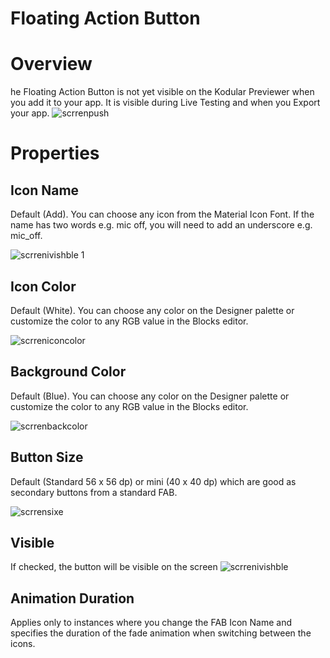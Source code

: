# Floating Action Button


# Overview
he Floating Action Button is not yet visible on the Kodular Previewer when you add it to your app. It is visible during Live Testing and when you Export your app.
![scrrenpush](https://user-images.githubusercontent.com/45057268/48614109-7b309780-e9b3-11e8-8144-1e250b678988.jpg)
# Properties 

## Icon Name
   Default (Add). You can choose any icon from the Material Icon Font. If the name has two words e.g. mic off, you will need to add an underscore e.g. mic_off.
   
   ![scrrenivishble 1](https://user-images.githubusercontent.com/45057268/48614533-79b39f00-e9b4-11e8-8bc4-064ad2e3e8ee.jpg)

## Icon Color 
   Default (White). You can choose any color on the Designer palette or customize the color to any RGB value in the Blocks editor.

   ![scrreniconcolor](https://user-images.githubusercontent.com/45057268/48614358-0dd13680-e9b4-11e8-8527-7b57a41bcea2.jpg)

## Background Color
   Default (Blue). You can choose any color on the Designer palette or customize the color to any RGB value in the Blocks editor.
  
   ![scrrenbackcolor](https://user-images.githubusercontent.com/45057268/48614254-d498c680-e9b3-11e8-8f52-5a50c4ee75f5.jpg)

## Button Size
   Default (Standard 56 x 56 dp) or mini (40 x 40 dp) which are good as secondary buttons from a standard FAB.
   
   ![scrrensixe](https://user-images.githubusercontent.com/45057268/48614640-ba131d00-e9b4-11e8-8784-56c0f92553ee.jpg)
## Visible
   If checked, the button will be visible on the screen
   ![scrrenivishble](https://user-images.githubusercontent.com/45057268/48614436-453fe300-e9b4-11e8-8303-30cafc602772.jpg)

## Animation Duration 
   Applies only to instances where you change the FAB Icon Name and specifies the duration of the fade animation when switching between the icons.
   


